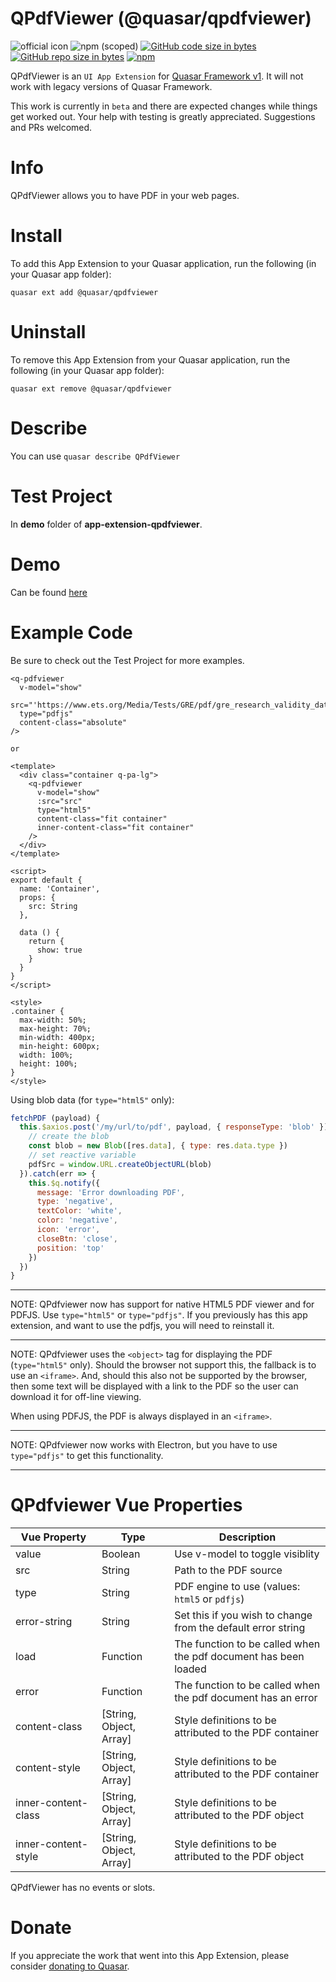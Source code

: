 QPdfViewer (@quasar/qpdfviewer)
===

![official icon](https://img.shields.io/badge/Quasar%201.0-Official%20UI%20App%20Extension-blue.svg)
![npm (scoped)](https://img.shields.io/npm/v/@quasar/quasar-app-extension-qpdfviewer.svg?style=plastic)
[![GitHub code size in bytes](https://img.shields.io/github/languages/code-size/quasarframework/app-extension-qpdfviewer.svg)]()
[![GitHub repo size in bytes](https://img.shields.io/github/repo-size/quasarframework/app-extension-qpdfviewer.svg)]()
[![npm](https://img.shields.io/npm/dt/@quasar/quasar-app-extension-qpdfviewer.svg)](https://www.npmjs.com/package/@quasar/quasar-app-extension-qpdfviewer)

QPdfViewer is an `UI App Extension` for [Quasar Framework v1](https://v1.quasar-framework.org/). It will not work with legacy versions of Quasar Framework.

This work is currently in `beta` and there are expected changes while things get worked out. Your help with testing is greatly appreciated. Suggestions and PRs welcomed.

# Info
QPdfViewer allows you to have PDF in your web pages.

# Install
To add this App Extension to your Quasar application, run the following (in your Quasar app folder):
```
quasar ext add @quasar/qpdfviewer
```

# Uninstall
To remove this App Extension from your Quasar application, run the following (in your Quasar app folder):
```
quasar ext remove @quasar/qpdfviewer
```

# Describe
You can use `quasar describe QPdfViewer`

# Test Project
In **demo** folder of **app-extension-qpdfviewer**.

# Demo
Can be found [here](https://quasarframework.github.io/app-extension-qpdfviewer)

# Example Code
Be sure to check out the Test Project for more examples.
```
<q-pdfviewer
  v-model="show"
  src="'https://www.ets.org/Media/Tests/GRE/pdf/gre_research_validity_data.pdf'"
  type="pdfjs"
  content-class="absolute"
/>

or

<template>
  <div class="container q-pa-lg">
    <q-pdfviewer
      v-model="show"
      :src="src"
      type="html5"
      content-class="fit container"
      inner-content-class="fit container"
    />
  </div>
</template>

<script>
export default {
  name: 'Container',
  props: {
    src: String
  },

  data () {
    return {
      show: true
    }
  }
}
</script>

<style>
.container {
  max-width: 50%;
  max-height: 70%;
  min-width: 400px;
  min-height: 600px;
  width: 100%;
  height: 100%;
}
</style>

```

Using blob data (for `type="html5"` only):
```js
fetchPDF (payload) {
  this.$axios.post('/my/url/to/pdf', payload, { responseType: 'blob' }).then(res => {
    // create the blob
    const blob = new Blob([res.data], { type: res.data.type })
    // set reactive variable
    pdfSrc = window.URL.createObjectURL(blob)
  }).catch(err => {
    this.$q.notify({
      message: 'Error downloading PDF',
      type: 'negative',
      textColor: 'white',
      color: 'negative',
      icon: 'error',
      closeBtn: 'close',
      position: 'top'
    })
  })
}
```

---
NOTE:
  QPdfviewer now has support for native HTML5 PDF viewer and for PDFJS. Use `type="html5"` or `type="pdfjs"`. If you previously has this app extension, and want to use the pdfjs, you will need to reinstall it.

---
NOTE:
  QPdfviewer uses the `<object>` tag for displaying the PDF (`type="html5"` only). Should the browser not support this, the fallback is to use an `<iframe>`. And, should this also not be supported by the browser, then some text will be displayed with a link to the PDF so the user can download it for off-line viewing.

  When using PDFJS, the PDF is always displayed in an `<iframe>`.

---
NOTE:
  QPdfviewer now works with Electron, but you have to use `type="pdfjs"` to get this functionality.

---

# QPdfviewer Vue Properties
| Vue&nbsp;Property | Type	| Description |
|---|---|---|
| value | Boolean | Use v-model to toggle visiblity |
| src | String | Path to the PDF source |
| type | String | PDF engine to use (values: `html5` or `pdfjs`) |
| error-string | String | Set this if you wish to change from the default error string |
| load | Function | The function to be called when the pdf document has been loaded |
| error | Function | The function to be called when the pdf document has an error |
| content-class | [String, Object, Array] | Style definitions to be attributed to the PDF container |
| content-style | [String, Object, Array] | Style definitions to be attributed to the PDF container |
| inner-content-class | [String, Object, Array] | Style definitions to be attributed to the PDF object |
| inner-content-style | [String, Object, Array] | Style definitions to be attributed to the PDF object |

QPdfViewer has no events or slots.

# Donate
If you appreciate the work that went into this App Extension, please consider [donating to Quasar](https://donate.quasar.dev).
